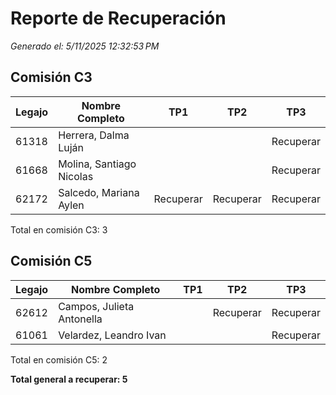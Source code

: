 # Reporte de Recuperación
*Generado el: 5/11/2025 12:32:53 PM*

## Comisión C3

| Legajo | Nombre Completo                 | TP1       | TP2       | TP3       |
|--------|---------------------------------|-----------|-----------|-----------|
| 61318 | Herrera, Dalma Luján            |           |           | Recuperar |
| 61668 | Molina, Santiago Nicolas        |           |           | Recuperar |
| 62172 | Salcedo, Mariana Aylen          | Recuperar | Recuperar | Recuperar |

Total en comisión C3: 3

## Comisión C5

| Legajo | Nombre Completo                 | TP1       | TP2       | TP3       |
|--------|---------------------------------|-----------|-----------|-----------|
| 62612 | Campos, Julieta Antonella       |           | Recuperar | Recuperar |
| 61061 | Velardez, Leandro Ivan          |           |           | Recuperar |

Total en comisión C5: 2

**Total general a recuperar: 5**
